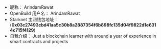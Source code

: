 - 昵称：  ArindamRawat
- OpenBuild 用户名：  ArindamRawat
- Starknet 主网钱包地址：  (**0x03c27493cbd41aa5c30b8a2887354f6b898fc135d04f9822d1e6314c715f4129**)
- 自我介绍：  Just a blockchain learner with around a year of experience in smart contracts and projects
